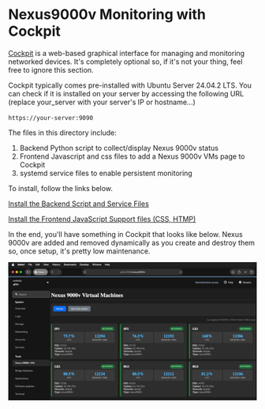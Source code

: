 # Nexus9000v Monitoring with Cockpit

[Cockpit](https://cockpit-project.org) is a web-based graphical interface for
managing and monitoring networked devices.  It's completely optional so, if it's not
your thing, feel free to ignore this section.

Cockpit typically comes pre-installed with Ubuntu Server 24.04.2 LTS.  You can
check if it is installed on your server by accessing the following URL (replace
your_server with your server's IP or hostname...)

`https://your-server:9090`

The files in this directory include:

1. Backend Python script to collect/display Nexus 9000v status
2. Frontend Javascript and css files to add a Nexus 9000v VMs page to Cockpit
3. systemd service files to enable persistent monitoring

To install, follow the links below.

[Install the Backend Script and Service Files](./usr/local/bin/README.md)

[Install the Frontend JavaScript Support files (CSS, HTMP)](./usr/share/cockpit/nexus9000v/README.md)

In the end, you'll have something in Cockpit that looks like below.
Nexus 9000v are added and removed dynamically as you create and destroy
them so, once setup, it's pretty low maintenance.

![nexus9000v Cockpit Monitoring Extension](cockpit_nexus9000v.png)
